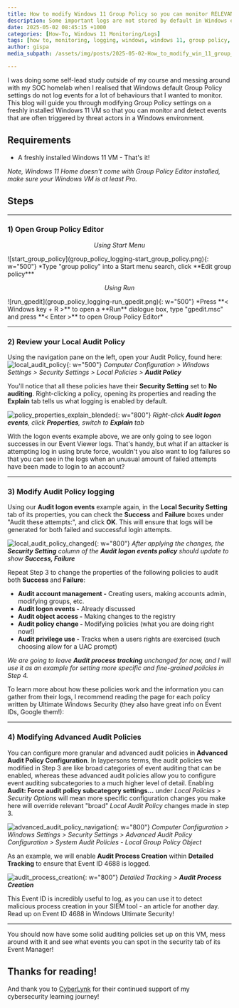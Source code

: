 ```yaml
---
title: How to modify Windows 11 Group Policy so you can monitor RELEVANT security logs
description: Some important logs are not stored by default in Windows environments. This post explains how to use Group Policy Editor to ensure vital security event logs (like process creation events) are stored.
date: 2025-05-02 08:45:15 +1000
categories: [How-To, Windows 11 Monitoring/Logs]
tags: [how to, monitoring, logging, windows, windows 11, group policy, security]
author: gispa
media_subpath: /assets/img/posts/2025-05-02-How_to_modify_win_11_group_policy_to_monitor_relevant_security_logs/

---
```


I was doing some self-lead study outside of my course and messing around with my SOC homelab when I realised that Windows default Group Policy settings do not log events for a lot of behaviours that I wanted to monitor. This blog will guide you through modifying Group Policy settings on a freshly installed Windows 11 VM so that you can monitor and detect events that are often triggered by threat actors in a Windows environment.

## Requirements

- A freshly installed Windows 11 VM - That's it!
    

_Note, Windows 11 Home doesn't come with Group Policy Editor installed, make sure your Windows VM is at least Pro._

## Steps

---

### 1) Open Group Policy Editor

  <p style="text-align: center;"><em>Using Start Menu</em></p>
![start_group_policy](group_policy_logging-start_group_policy.png){: w="500"}
*Type "group policy" into a Start menu search, click **Edit group policy***  




  <p style="text-align: center;"><em>Using Run</em></p>
![run_gpedit](group_policy_logging-run_gpedit.png){: w="500"}
*Press **< Windows key + R >** to open a **Run** dialogue box, type "gpedit.msc" and press **< Enter >** to open Group Policy Editor*

---

### 2) Review your Local Audit Policy

Using the navigation pane on the left, open your Audit Policy, found here:
![local_audit_policy](group_policy_logging-local_audit_policy.png){: w="500"}
*Computer Configuration > Windows Settings > Security Settings > Local Policies > **Audit Policy***

You'll notice that all these policies have their **Security Setting** set to **No auditing**. Right-clicking a policy, opening its properties and reading the **Explain** tab tells us what logging is enabled by default.

![policy_properties_explain_blended](group_policy_logging-policy_properties_explain_blended.png){: w="800"}
*Right-click **Audit logon events**, click **Properties**, switch to **Explain** tab*

With the logon events example above, we are only going to see logon successes in our Event Viewer logs. That's handy, but what if an attacker is attempting log in using brute force, wouldn't you also want to log failures so that you can see in the logs when an unusual amount of failed attempts have been made to login to an account?

---

### 3) Modify Audit Policy logging

Using our **Audit logon events** example again, in the **Local Security Setting** tab of its properties, you can check the **Success** and **Failure** boxes under "Audit these attempts:", and click **OK**. This will ensure that logs will be generated for both failed and successful login attempts.

![local_audit_policy_changed](group_policy_logging-local_audit_policy_changed.png){: w="800"}
*After applying the changes, the **Security Setting** column of the **Audit logon events policy** should update to show **Success, Failure***

Repeat Step 3 to change the properties of the following policies to audit both **Success** and **Failure**:

- **Audit account management -** Creating users, making accounts admin, modifying groups, etc.
- **Audit logon events -** Already discussed
- **Audit object access -** Making changes to the registry
- **Audit policy change -** Modifying policies (what you are doing right now!)
- **Audit privilege use -** Tracks when a users rights are exercised (such choosing allow for a UAC prompt)

*We are going to leave **Audit process tracking** unchanged for now, and I will use it as an example for setting more specific and fine-grained policies in Step 4.*

To learn more about how these policies work and the information you can gather from their logs, I recommend reading the page for each policy written by Ultimate Windows Security (they also have great info on Event IDs, Google them!):

---

### 4) Modifying Advanced Audit Policies

You can configure more granular and advanced audit policies in **Advanced Audit Policy Configuration**. In laypersons terms, the audit policies we modified in Step 3 are like broad categories of event auditing that can be enabled, whereas these advanced audit policies allow you to configure event auditing subcategories to a much higher level of detail. Enabling **Audit: Force audit policy subcategory settings...** under *Local Policies > Security Options* will mean more specific configuration changes you make here will override relevant "broad" *Local Audit Policy* changes made in step 3.

![advanced_audit_policy_navigation](group_policy_logging-advanced_audit_policy_navigation.png){: w="800"}
*Computer Configuration > Windows Settings > Security Settings > Advanced Audit Policy Configuration > System Audit Policies - Local Group Policy Object*

As an example, we will enable **Audit Process Creation** within **Detailed Tracking** to ensure that Event ID 4688 is logged.

![audit_process_creation](group_policy_logging-audit_process_creation.png){: w="800"}
*Detailed Tracking > **Audit Process Creation***

This Event ID is incredibly useful to log, as you can use it to detect malicious process creation in your SIEM tool - an article for another day. Read up on Event ID 4688 in Windows Ultimate Security!

---

You should now have some solid auditing policies set up on this VM, mess around with it and see what events you can spot in the security tab of its Event Manager!

## Thanks for reading!

And thank you to [CyberLynk](https://www.linkedin.com/company/cyberlynks/) for their continued support of my cybersecurity learning journey!

